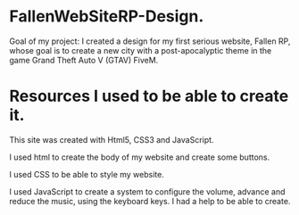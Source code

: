 # FallenWebSiteRP-Design.
Goal of my project:
I created a design for my first serious website, Fallen RP, whose goal is to create a new city with a post-apocalyptic theme in the game Grand Theft Auto V (GTAV) FiveM.

# Resources I used to be able to create it.
This site was created with Html5, CSS3 and JavaScript.

I used html to create the body of my website and create some buttons.

I used CSS to be able to style my website.

I used JavaScript to create a system to configure the volume, advance and reduce the music, using the keyboard keys.
I had a help to be able to create. 
